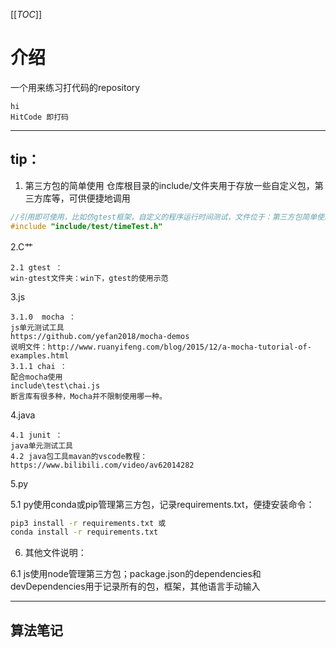 [[_TOC_]]

# 介绍
一个用来练习打代码的repository
```
hi
HitCode 即打码
```
***
## tip：
1. 第三方包的简单使用
 仓库根目录的include/文件夹用于存放一些自定义包，第三方库等，可供便捷地调用
```c++
//引用即可使用，比如仿gtest框架，自定义的程序运行时间测试，文件位于：第三方包简单使用/timeTest.cpp，代码如下：
#include "include/test/timeTest.h"
```

2.C艹
```
2.1 gtest ：
win-gtest文件夹：win下，gtest的使用示范
```
 
3.js
```
3.1.0  mocha ：
js单元测试工具
https://github.com/yefan2018/mocha-demos
说明文件：http://www.ruanyifeng.com/blog/2015/12/a-mocha-tutorial-of-examples.html
3.1.1 chai ：
配合mocha使用
include\test\chai.js
断言库有很多种，Mocha并不限制使用哪一种。
```
 
4.java 
```
4.1 junit ：
java单元测试工具
4.2 java包工具mavan的vscode教程：https://www.bilibili.com/video/av62014282
```
5.py 

5.1 py使用conda或pip管理第三方包，记录requirements.txt，便捷安装命令：
```bash
pip3 install -r requirements.txt 或 
conda install -r requirements.txt
```
 
6. 其他文件说明：

6.1 js使用node管理第三方包；package.json的dependencies和devDependencies用于记录所有的包，框架，其他语言手动输入
   
 
***
## 算法笔记





